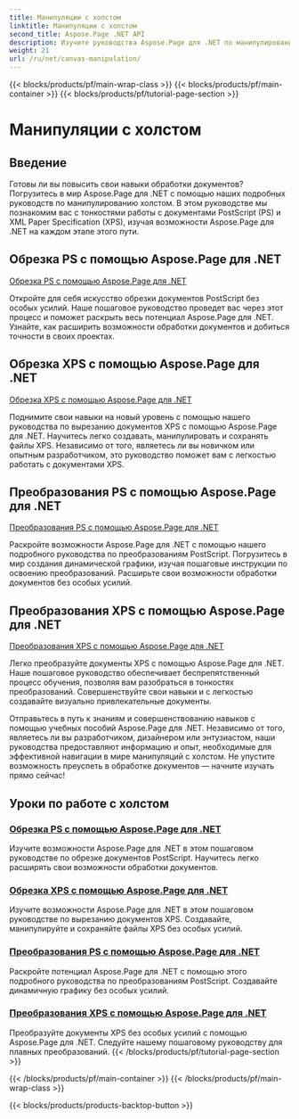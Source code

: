 ```yaml
---
title: Манипуляции с холстом
linktitle: Манипуляции с холстом
second_title: Aspose.Page .NET API
description: Изучите руководства Aspose.Page для .NET по манипулированию холстом. Обрезка и преобразование документов PS и XPS стало проще. Совершенствуйте свои навыки обработки документов.
weight: 21
url: /ru/net/canvas-manipulation/
---
```


{{< blocks/products/pf/main-wrap-class >}}
{{< blocks/products/pf/main-container >}}
{{< blocks/products/pf/tutorial-page-section >}}

# Манипуляции с холстом


## Введение

Готовы ли вы повысить свои навыки обработки документов? Погрузитесь в мир Aspose.Page для .NET с помощью наших подробных руководств по манипулированию холстом. В этом руководстве мы познакомим вас с тонкостями работы с документами PostScript (PS) и XML Paper Specification (XPS), изучая возможности Aspose.Page для .NET на каждом этапе этого пути.

## Обрезка PS с помощью Aspose.Page для .NET
[Обрезка PS с помощью Aspose.Page для .NET](./clippingps/)

Откройте для себя искусство обрезки документов PostScript без особых усилий. Наше пошаговое руководство проведет вас через этот процесс и поможет раскрыть весь потенциал Aspose.Page для .NET. Узнайте, как расширить возможности обработки документов и добиться точности в своих проектах.

## Обрезка XPS с помощью Aspose.Page для .NET
[Обрезка XPS с помощью Aspose.Page для .NET](./clippingxps/)

Поднимите свои навыки на новый уровень с помощью нашего руководства по вырезанию документов XPS с помощью Aspose.Page для .NET. Научитесь легко создавать, манипулировать и сохранять файлы XPS. Независимо от того, являетесь ли вы новичком или опытным разработчиком, это руководство поможет вам с легкостью работать с документами XPS.

## Преобразования PS с помощью Aspose.Page для .NET
[Преобразования PS с помощью Aspose.Page для .NET](./transformationsps/)

Раскройте возможности Aspose.Page для .NET с помощью нашего подробного руководства по преобразованиям PostScript. Погрузитесь в мир создания динамической графики, изучая пошаговые инструкции по освоению преобразований. Расширьте свои возможности обработки документов без особых усилий.

## Преобразования XPS с помощью Aspose.Page для .NET
[Преобразования XPS с помощью Aspose.Page для .NET](./transformationsxps/)

Легко преобразуйте документы XPS с помощью Aspose.Page для .NET. Наше пошаговое руководство обеспечивает беспрепятственный процесс обучения, позволяя вам разобраться в тонкостях преобразований. Совершенствуйте свои навыки и с легкостью создавайте визуально привлекательные документы.

Отправьтесь в путь к знаниям и совершенствованию навыков с помощью учебных пособий Aspose.Page для .NET. Независимо от того, являетесь ли вы разработчиком, дизайнером или энтузиастом, наши руководства предоставляют информацию и опыт, необходимые для эффективной навигации в мире манипуляций с холстом. Не упустите возможность преуспеть в обработке документов — начните изучать прямо сейчас!
## Уроки по работе с холстом
### [Обрезка PS с помощью Aspose.Page для .NET](./clippingps/)
Изучите возможности Aspose.Page для .NET в этом пошаговом руководстве по обрезке документов PostScript. Научитесь легко расширять свои возможности обработки документов.
### [Обрезка XPS с помощью Aspose.Page для .NET](./clippingxps/)
Изучите возможности Aspose.Page для .NET в этом пошаговом руководстве по вырезанию документов XPS. Создавайте, манипулируйте и сохраняйте файлы XPS без особых усилий.
### [Преобразования PS с помощью Aspose.Page для .NET](./transformationsps/)
Раскройте потенциал Aspose.Page для .NET с помощью этого подробного руководства по преобразованиям PostScript. Создавайте динамичную графику без особых усилий.
### [Преобразования XPS с помощью Aspose.Page для .NET](./transformationsxps/)
Преобразуйте документы XPS без особых усилий с помощью Aspose.Page для .NET. Следуйте нашему пошаговому руководству для плавных преобразований.
{{< /blocks/products/pf/tutorial-page-section >}}

{{< /blocks/products/pf/main-container >}}
{{< /blocks/products/pf/main-wrap-class >}}

{{< blocks/products/products-backtop-button >}}
